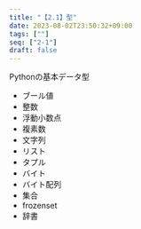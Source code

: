 ```yaml
---
title: "【2.1】型"
date: 2023-08-02T23:50:32+09:00
tags: [""]
seq: ["2-1"]
draft: false
---
```


Pythonの基本データ型
- ブール値
- 整数
- 浮動小数点
- 複素数
- 文字列
- リスト
- タプル
- バイト
- バイト配列
- 集合
- frozenset
- 辞書